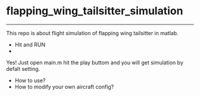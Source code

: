 # flapping_wing_tailsitter_simulation
---
This repo is about flight simulation of flapping wing tailsitter in matlab.
- Hit and RUN
- 
Yes! Just open main.m hit the play buttom and you will get simulation by defalt setting.
- How to use?
- How to modify your own aircraft config?
